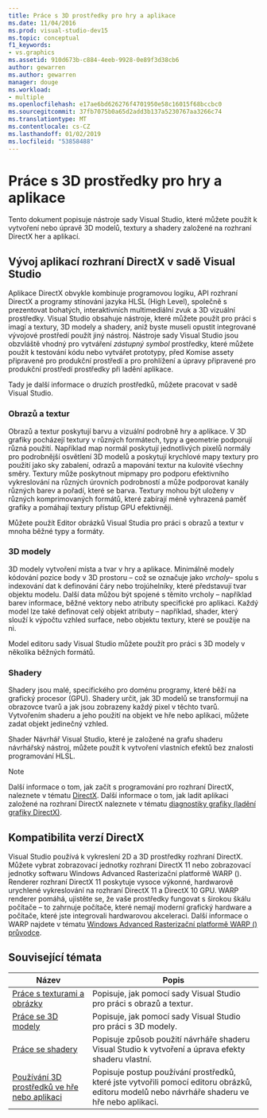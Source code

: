 ```yaml
---
title: Práce s 3D prostředky pro hry a aplikace
ms.date: 11/04/2016
ms.prod: visual-studio-dev15
ms.topic: conceptual
f1_keywords:
- vs.graphics
ms.assetid: 910d673b-c884-4eeb-9928-0e89f3d38cb6
author: gewarren
ms.author: gewarren
manager: douge
ms.workload:
- multiple
ms.openlocfilehash: e17ae6bd626276f4701950e58c16015f68bccbc0
ms.sourcegitcommit: 37fb7075b0a65d2add3b137a5230767aa3266c74
ms.translationtype: MT
ms.contentlocale: cs-CZ
ms.lasthandoff: 01/02/2019
ms.locfileid: "53858488"
---
```

# <a name="work-with-3d-assets-for-games-and-apps"></a>Práce s 3D prostředky pro hry a aplikace

Tento dokument popisuje nástroje sady Visual Studio, které můžete použít k vytvoření nebo úpravě 3D modelů, textury a shadery založené na rozhraní DirectX her a aplikací.

## <a name="directx-app-development-in-visual-studio"></a>Vývoj aplikací rozhraní DirectX v sadě Visual Studio
 Aplikace DirectX obvykle kombinuje programovou logiku, API rozhraní DirectX a programy stínování jazyka HLSL (High Level), společně s prezentovat bohatých, interaktivních multimediální zvuk a 3D vizuální prostředky. Visual Studio obsahuje nástroje, které můžete použít pro práci s imagí a textury, 3D modely a shadery, aniž byste museli opustit integrované vývojové prostředí použít jiný nástroj. Nástroje sady Visual Studio jsou obzvláště vhodný pro vytváření *zástupný symbol* prostředky, které můžete použít k testování kódu nebo vytvářet prototypy, před Komise assety připravené pro produkční prostředí a pro prohlížení a úpravy připravené pro produkční prostředí prostředky při ladění aplikace.

 Tady je další informace o druzích prostředků, můžete pracovat v sadě Visual Studio.

### <a name="images-and-textures"></a>Obrazů a textur
 Obrazů a textur poskytují barvu a vizuální podrobně hry a aplikace. V 3D grafiky pocházejí textury v různých formátech, typy a geometrie podporují různá použití. Například map normál poskytují jednotlivých pixelů normály pro podrobnější osvětlení 3D modelů a poskytují krychlové mapy textury pro použití jako sky zabalení, odrazů a mapování textur na kulovité všechny směry. Textury může poskytnout mipmapy pro podporu efektivního vykreslování na různých úrovních podrobností a může podporovat kanály různých barev a pořadí, které se barva. Textury mohou být uloženy v různých komprimovaných formátů, které zabírají méně vyhrazená paměť grafiky a pomáhají textury přístup GPU efektivněji.

 Můžete použít Editor obrázků Visual Studia pro práci s obrazů a textur v mnoha běžné typy a formáty.

### <a name="3d-models"></a>3D modely
 3D modely vytvoření místa a tvar v hry a aplikace. Minimálně modely kódování pozice body v 3D prostoru – což se označuje jako *vrcholy*– spolu s indexování dat k definování čáry nebo trojúhelníky, které představují tvar objektu modelu. Další data můžou být spojené s těmito vrcholy – například barev informace, běžné vektory nebo atributy specifické pro aplikaci. Každý model lze také definovat celý objekt atributy – například, shader, který slouží k výpočtu vzhled surface, nebo objektu textury, které se použije na ni.

 Model editoru sady Visual Studio můžete použít pro práci s 3D modely v několika běžných formátů.

### <a name="shaders"></a>Shadery
 Shadery jsou malé, specifického pro doménu programy, které běží na grafický procesor (GPU). Shadery určit, jak 3D modelů se transformují na obrazovce tvarů a jak jsou zobrazeny každý pixel v těchto tvarů. Vytvořením shaderu a jeho použití na objekt ve hře nebo aplikaci, můžete zadat objekt jedinečný vzhled.

 Shader Návrhář Visual Studio, které je založené na grafu shaderu návrhářský nástroj, můžete použít k vytvoření vlastních efektů bez znalosti programování HLSL.

> [!NOTE]
> Další informace o tom, jak začít s programování pro rozhraní DirectX, naleznete v tématu [DirectX](http://go.microsoft.com/fwlink/p/?LinkId=224633). Další informace o tom, jak ladit aplikaci založené na rozhraní DirectX naleznete v tématu [diagnostiky grafiky (ladění grafiky DirectX)](../debugger/graphics/visual-studio-graphics-diagnostics.md).

## <a name="directx-version-compatibility"></a>Kompatibilita verzí DirectX
 Visual Studio používá k vykreslení 2D a 3D prostředky rozhraní DirectX. Můžete vybrat zobrazovací jednotky rozhraní DirectX 11 nebo zobrazovací jednotky softwaru Windows Advanced Rasterizační platformě WARP (). Renderer rozhraní DirectX 11 poskytuje vysoce výkonné, hardwarově urychlené vykreslování na rozhraní DirectX 11 a DirectX 10 GPU. WARP renderer pomáhá, ujistěte se, že vaše prostředky fungovat s širokou škálu počítače – to zahrnuje počítače, které nemají moderní grafický hardware a počítače, které jste integrovali hardwarovou akceleraci. Další informace o WARP najdete v tématu [Windows Advanced Rasterizační platformě WARP () průvodce](http://go.microsoft.com/fwlink/p/?LinkId=224634).

## <a name="related-topics"></a>Související témata

|Název|Popis|
|-----------|-----------------|
|[Práce s texturami a obrázky](../designers/working-with-textures-and-images.md)|Popisuje, jak pomocí sady Visual Studio pro práci s obrazů a textur.|
|[Práce se 3D modely](../designers/working-with-3-d-models.md)|Popisuje, jak pomocí sady Visual Studio pro práci s 3D modely.|
|[Práce se shadery](../designers/working-with-shaders.md)|Popisuje způsob použití návrháře shaderu Visual Studio k vytvoření a úprava efekty shaderu vlastní.|
|[Používání 3D prostředků ve hře nebo aplikaci](../designers/using-3-d-assets-in-your-game-or-app.md)|Popisuje postup používání prostředků, které jste vytvořili pomocí editoru obrázků, editoru modelů nebo návrháře shaderu ve hře nebo aplikaci.|